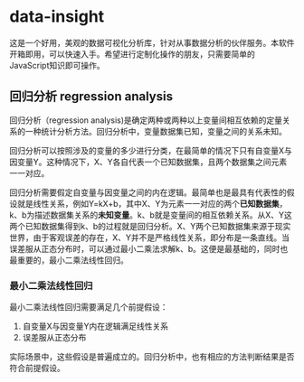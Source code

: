 # data-insight

这是一个好用，美观的数据可视化分析库，针对从事数据分析的伙伴服务。本软件开箱即用，可以快速入手。希望进行定制化操作的朋友，只需要简单的JavaScript知识即可操作。

## 回归分析 regression analysis

回归分析（regression analysis)是确定两种或两种以上变量间相互依赖的定量关系的一种统计分析方法。回归分析中，变量数据集已知，变量之间的关系未知。

回归分析可以按照涉及的变量的多少进行分类，在最简单的情况下只有自变量X与因变量Y。这种情况下，X、Y各自代表一个已知数据集，且两个数据集之间元素一一对应。

回归分析需要假定自变量与因变量之间的内在逻辑。最简单也是最具有代表性的假设就是线性关系，例如Y=kX+b，其中X、Y为元素一一对应的两个**已知数据集**，k、b为描述数据集关系的**未知变量**。k、b就是变量间的相互依赖关系。从X、Y这两个已知数据集得到k、b的过程就是回归分析。X、Y两个已知数据集来源于现实世界，由于客观误差的存在，X、Y并不是严格线性关系，即分布是一条直线。当误差服从正态分布时，可以通过最小二乘法求解k、b。这便是最基础的，同时也最重要的，最小二乘法线性回归。

### 最小二乘法线性回归

最小二乘法线性回归需要满足几个前提假设：
1. 自变量X与因变量Y内在逻辑满足线性关系
1. 误差服从正态分布

实际场景中，这些假设是普遍成立的。回归分析中，也有相应的方法判断结果是否符合前提假设。


